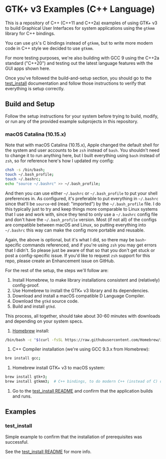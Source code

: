 # GTK+ v3 Examples (C++ Language)

This is a repository of C++ (C++11 and C++2a) examples of using GTK+ v3 to build Graphical User Interfaces for system applications using the `gtkmm` library for C++ bindings.

You can use `gtk`'s C bindings instead of `gtkmm`, but to write more modern code in C++ style we decided to use `gtkmm`.

For more testing purposes, we're also building with GCC 9 using the C++2a standard ("C++20") and testing out the latest language features with the GUI apps shown here.

Once you've followed the build-and-setup section, you should go to the [test_install](test_install/README.md) documentation and follow those instructions to verify that everything is setup correctly.

## Build and Setup

Follow the setup instructions for your system before trying to build, modify, or run any of the provided example subprojects in this repository.

### macOS Catalina (10.15.x)

Note that with macOS Catalina (10.15.x), Apple changed the default shell for the system and user accounts to be `zsh` instead of `bash`. You shouldn't need to change it to run anything here, but I built everything using `bash` instead of `zsh`, so for reference here's how I updated my config:

```zsh
chsh -s /bin/bash;
touch ~/.bash_profile;
touch ~/.bashrc;
echo "source ~/.bashrc" >> ~/.bash_profile;
```

And then you can use either `~/.bashrc` or `~/.bash_profile` to put your shell preferences in. As configured, it's preferable to put everything in `~/.bashrc` since that'll be `source`-ed (read: "imported") by the `~/.bash_profile` file. I do this typically just to try and keep things more comparable to Linux systems that I use and work with, since they tend to only use a `~/.bashrc` config file and don't have the `~/.bash_profile` version. Most (if not all) of the configs are compatible between macOS and Linux, so putting everything into `~/.bashrc` this way can make the config more portable and reusable.

Again, the above is optional, but it's what I did, so there may be `bash`-specific commands referenced, and if you're using `zsh` you may get errors that I didn't. So please just be aware of that so that you don't get stuck or post a config-specific issue. If you'd like to request `zsh` support for this repo, please create an Enhancement issue on GitHub.

For the rest of the setup, the steps we'll follow are:

1. Install Homebrew, to make library installations consistent and (relatively) config-proof.
1. Use Homebrew to install the GTK+ v3 library and its dependencies.
1. Download and install a macOS compatible D Language Compiler.
1. Download the `gtkd` source code.
1. Build and install `gtkd`.

This process, all together, should take about 30-60 minutes with downloads and depending on your system specs.

1. [Homebrew](https://brew.sh/) install:
```bash
/bin/bash -c "$(curl -fsSL https://raw.githubusercontent.com/Homebrew/install/master/install.sh)"
```
1. C++ Compiler installation (we're using GCC 9.3.x from Homebrew):
```bash
bre install gcc;
```
1. Homebrew install GTK+ v3 to macOS system:
```bash
brew install gtk+3;
brew install gtkmm3;  # C++ bindings, to do modern C++ (instead of C) development.
```
1. Go to the [test_install README](test_install/README.md) and confirm that the application builds and runs.

## Examples

### test_install

Simple example to confirm that the installation of prerequisites was successful.

See the [test_install README](test_install/README.md) for more info.
